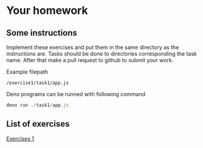 # Your homework

## Some instructions

Implement these exercises and put them in the same directory as the instructions are. Tasks should be done to directories corresponding the task name. After that make a pull request to github to submit your work.

Example filepath
```
/exercise1/task1/app.js
```

Deno programs can be runned with following command
```javascript
deno run ./task1/app.js
```


## List of exercises

[Exercises 1](./exercise1/readme.md)
